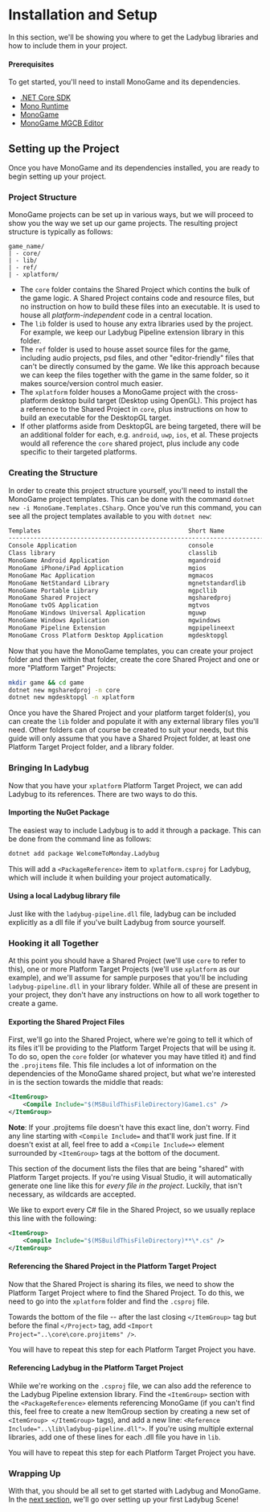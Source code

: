 # Installation and Setup
In this section, we'll be showing you where to get the Ladybug libraries and how to include them in your project.

#### Prerequisites

To get started, you'll need to install MonoGame and its dependencies.

* [.NET Core SDK](https://dotnet.microsoft.com/download)
* [Mono Runtime](https://www.mono-project.com/download/stable/)
* [MonoGame](http://monogame.net/downloads)
* [MonoGame MGCB Editor](https://docs.monogame.net/articles/tools/mgcb_editor.html)

## Setting up the Project
Once you have MonoGame and its dependencies installed, you are ready to begin setting up your project.

### Project Structure

MonoGame projects can be set up in various ways, but we will proceed to show you the way we set up our game projects. The resulting project structure is typically as follows:
```
game_name/
| - core/
| - lib/
| - ref/
| - xplatform/
```

* The `core` folder contains the Shared Project which contins the bulk of the game logic. A Shared Project contains code and resource files, but no instruction on how to build these files into an executable. It is used to house all *platform-independent* code in a central location.
* The `lib` folder is used to house any extra libraries used by the project. For example, we keep our Ladybug Pipeline extension library in this folder.
* The `ref` folder is used to house asset source files for the game, including audio projects, psd files, and other "editor-friendly" files that can't be directly consumed by the game. We like this approach because we can keep the files together with the game in the same folder, so it makes source/version control much easier.
* The `xplatform` folder houses a MonoGame project with the cross-platform desktop build target (Desktop using OpenGL). This project has a reference to the Shared Project in `core`, plus instructions on how to build an executable for the DesktopGL target.
* If other platforms aside from DesktopGL are being targeted, there will be an additional folder for each, e.g. `android`, `uwp`, `ios`, et al. These projects would all reference the `core` shared project, plus include any code specific to their targeted platforms.

### Creating the Structure

In order to create this project structure yourself, you'll need to install the MonoGame project templates. This can be done with the command `dotnet new -i MonoGame.Templates.CSharp`. Once you've run this command, you can see all the project templates available to you with `dotnet new`:
```bash
Templates                                         Short Name            Language          Tags                                 
-------------------------------------------------------------------------------------------------------------------------------
Console Application                               console               [C#], F#, VB      Common/Console                       
Class library                                     classlib              [C#], F#, VB      Common/Library                       
MonoGame Android Application                      mgandroid             [C#]              MonoGame                             
MonoGame iPhone/iPad Application                  mgios                 [C#]              MonoGame                             
MonoGame Mac Application                          mgmacos               [C#]              MonoGame                             
MonoGame NetStandard Library                      mgnetstandardlib      [C#]              MonoGame                             
MonoGame Portable Library                         mgpcllib              [C#]              MonoGame                             
MonoGame Shared Project                           mgsharedproj          [C#]              MonoGame                             
MonoGame tvOS Application                         mgtvos                [C#]              MonoGame                             
MonoGame Windows Universal Application            mguwp                 [C#]              MonoGame                             
MonoGame Windows Application                      mgwindows             [C#]              MonoGame                             
MonoGame Pipeline Extension                       mgpipelineext         [C#]              MonoGame                             
MonoGame Cross Platform Desktop Application       mgdesktopgl           [C#]              MonoGame/Game
```
Now that you have the MonoGame templates, you can create your project folder and then within that folder, create the core Shared Project and one or more "Platform Target" Projects:

```bash
mkdir game && cd game
dotnet new mgsharedproj -n core
dotnet new mgdesktopgl -n xplatform
```

Once you have the Shared Project and your platform target folder(s), you can create the `lib` folder and populate it with any external library files you'll need. Other folders can of course be created to suit your needs, but this guide will only assume that you have a Shared Project folder, at least one Platform Target Project folder, and a library folder.

### Bringing In Ladybug
Now that you have your `xplatform` Platform Target Project, we can add Ladybug to its references. There are two ways to do this.

#### Importing the NuGet Package
The easiest way to include Ladybug is to add it through a package. This can be done from the command line as follows:
```bash
dotnet add package WelcomeToMonday.Ladybug
```
This will add a `<PackageReference>` item to `xplatform.csproj` for Ladybug, which will include it when building your project automatically.

#### Using a local Ladybug library file
Just like with the `ladybug-pipeline.dll` file, ladybug can be included explicitly as a dll file if you've built Ladybug from source yourself.

### Hooking it all Together

At this point you should have a Shared Project (we'll use `core` to refer to this), one or more Platform Target Projects (we'll use `xplatform` as our example), and we'll assume for sample purposes that you'll be including `ladybug-pipeline.dll` in your library folder. While all of these are present in your project, they don't have any instructions on how to all work together to create a game.

#### Exporting the Shared Project Files

First, we'll go into the Shared Project, where we're going to tell it which of its files it'll be providing to the Platform Target Projects that will be using it. To do so, open the `core` folder (or whatever you may have titled it) and find the `.projitems` file. This file includes a lot of information on the dependencies of the MonoGame shared project, but what we're interested in is the section towards the middle that reads:

```XML
<ItemGroup>
	<Compile Include="$(MSBuildThisFileDirectory)Game1.cs" />
</ItemGroup>
```

**Note**: If your .projitems file doesn't have this exact line, don't worry. Find any line starting with `<Compile Include=` and that'll work just fine. If it doesn't exist at all, feel free to add a `<Compile Include=>` element surrounded by `<ItemGroup>` tags at the bottom of the document.

This section of the document lists the files that are being "shared" with Platform Target projects. If you're using Visual Studio, it will automatically generate one line like this for *every file in the project*. Luckily, that isn't necessary, as wildcards are accepted.

We like to export every C# file in the Shared Project, so we usually replace this line with the following:

```XML
<ItemGroup>
	<Compile Include="$(MSBuildThisFileDirectory)**\*.cs" />
</ItemGroup>
```

#### Referencing the Shared Project in the Platform Target Project

Now that the Shared Project is sharing its files, we need to show the Platform Target Project where to find the Shared Project. To do this, we need to go into the `xplatform` folder and find the `.csproj` file.

Towards the bottom of the file -- after the last closing `</ItemGroup>` tag but before the final `</Project>` tag, add `<Import Project="..\core\core.projitems" />`.

You will have to repeat this step for each Platform Target Project you have.

#### Referencing Ladybug in the Platform Target Project

While we're working on the `.csproj` file, we can also add the reference to the Ladybug Pipeline extension library. Find the `<ItemGroup>` section with the `<PackageReference>` elements referencing MonoGame (if you can't find this, feel free to create a new ItemGroup section by creating a new set of `<ItemGroup> </ItemGroup>` tags), and add a new line: `<Reference Include="..\lib\ladybug-pipeline.dll">`. If you're using multiple external libraries, add one of these lines for each .dll file you have in `lib`.

You will have to repeat this step for each Platform Target Project you have.

### Wrapping Up

With that, you should be all set to get started with Ladybug and MonoGame. In the [next section](/articles/getting-started/setting-up-the-game.html), we'll go over setting up your first Ladybug Scene!